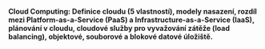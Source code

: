 **Cloud Computing: Definice cloudu (5 vlastností), modely nasazení, rozdíl mezi Platform-as-a-Service (PaaS) a Infrastructure-as-a-Service (IaaS), plánování v cloudu, cloudové služby pro vyvažování zátěže (load balancing), objektové, souborové a blokové datové úložiště.**

